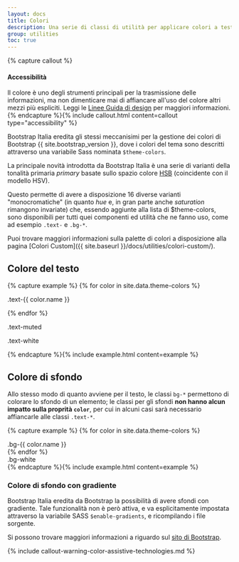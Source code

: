 ```yaml
---
layout: docs
title: Colori
description: Una serie di classi di utilità per applicare colori a testi e sfondi.
group: utilities
toc: true
---
```


{% capture callout %}
#### Accessibilità

Il colore è uno degli strumenti principali per la trasmissione delle informazioni, ma non dimenticare mai di affiancare all'uso del colore altri mezzi più espliciti. Leggi le [Linee Guida di design](http://design-italia.readthedocs.io/it/stable/doc/service-design/accessibilita.html#un-esempio-per-capire-uso-del-colore) per maggiori informazioni.
{% endcapture %}{% include callout.html content=callout type="accessibility" %}

Bootstrap Italia eredita gli stessi meccanisimi per la gestione dei colori di Bootstrap {{ site.bootstrap_version }}, dove i colori del tema sono descritti attraverso una variabile Sass nominata `$theme-colors`.

La principale novità introdotta da Bootstrap Italia è una serie di varianti della tonalità primaria _primary_ basate sullo spazio colore [HSB](https://it.wikipedia.org/wiki/Hue_Saturation_Brightness) (coincidente con il modello HSV).

Questo permette di avere a disposizione 16 diverse varianti "monocromatiche" (in quanto _hue_ e, in gran parte anche _saturation_ rimangono invariate) che, essendo aggiunte alla lista di $theme-colors, sono disponibili per tutti quei componenti ed utilità che ne fanno uso, come ad esempio `.text-` e `.bg-*`.

Puoi trovare maggiori informazioni sulla palette di colori a disposizione alla pagina [Colori Custom]({{ site.baseurl }}/docs/utilities/colori-custom/).

## Colore del testo

{% capture example %}
{% for color in site.data.theme-colors %}
<p class="p-3 mb-2 text-{{ color.name }}{% if color.name == "light" %} bg-dark{% endif %}">.text-{{ color.name }}</p>{% endfor %}
<p class="p-3 mb-2 text-muted">.text-muted</p>
<p class="p-3 mb-2 text-white bg-dark">.text-white</p>
{% endcapture %}{% include example.html content=example %}

## Colore di sfondo

Allo stesso modo di quanto avviene per il testo, le classi `bg-*` permettono di colorare lo sfondo di un elemento; le classi per gli sfondi **non hanno alcun impatto sulla proprità `color`**, per cui in alcuni casi sarà necessario affiancarle alle classi `.text-*`.

{% capture example %}
{% for color in site.data.theme-colors %}
<div class="p-3 mb-2 bg-{{ color.name }} {% if color.name == "light" or color.name == "warning" %}text-dark{% else %}text-white{% endif %}">.bg-{{ color.name }}</div>{% endfor %}
<div class="p-3 mb-2 bg-white text-dark">.bg-white</div>
{% endcapture %}{% include example.html content=example %}

### Colore di sfondo con gradiente

Bootstrap Italia eredita da Bootstrap la possibilità di avere sfondi con gradiente. Tale funzionalità non è però attiva, e va esplicitamente impostata attraverso la variabile SASS `$enable-gradients`, e ricompilando i file sorgente.

Si possono trovare maggiori informazioni a riguardo sul [sito di Bootstrap](https://getbootstrap.com/docs/4.0/utilities/colors/#background-gradient).

{% include callout-warning-color-assistive-technologies.md %}
